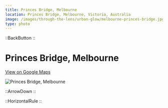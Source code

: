 ```yaml
---
title: Princes Bridge, Melbourne
location: Princes Bridge, Melbourne, Victoria, Australia
image: /images/through-the-lens/urban-glow/melbourne-princes-bridge.jpg
type: photo
---
```


::BackButton
::

# Princes Bridge, Melbourne

<a href="https://www.google.com/maps/search/?api=1&query=Hamer+Hall,+Melbourne,+Victoria,+Australia" target="_blank" rel="noopener noreferrer">View on Google Maps</a>

![Princes Bridge, Melbourne](/images/through-the-lens/urban-glow/melbourne-princes-bridge.jpg)

<div class="mb-8"></div>

::ArrowDown
::

<div class="mb-8"></div>

::HorizontalRule
::
